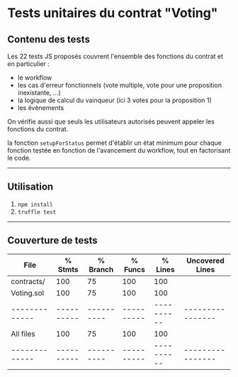# Tests unitaires du contrat "Voting"

## Contenu des tests

Les 22 tests JS proposés couvrent l'ensemble des fonctions du contrat et en particulier :
 - le workflow
 - les cas d'erreur fonctionnels (vote multiple, vote pour une proposition inexistante, ...)
 - la logique de calcul du vainqueur (ici 3 votes pour la proposition 1)
 - les évènements

On vérifie aussi que seuls les utilisateurs autorisés peuvent appeler les fonctions du contrat.

la fonction `setupForStatus` permet d'établir un état minimum pour chaque fonction testée en fonction de l'avancement du workflow, tout en factorisant le code. 

___________________________________________________________________________________________________________________________________________
## Utilisation

1. `npm install`
2. `truffle test`

___________________________________________________________________________________________________________________________________________
## Couverture de tests


File         |  % Stmts | % Branch |  % Funcs |  % Lines |Uncovered Lines |
-------------|----------|----------|----------|----------|----------------|
 contracts/  |      100 |       75 |      100 |      100 |                |
  Voting.sol |      100 |       75 |      100 |      100 |                |
-------------|----------|----------|----------|----------|----------------|
All files    |      100 |       75 |      100 |      100 |                |
-------------|----------|----------|----------|----------|----------------|
